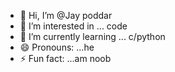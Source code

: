 - 👋 Hi, I’m @Jay poddar
- 👀 I’m interested in ... code
- 🌱 I’m currently learning ... c/python
- 😄 Pronouns: ...he
- ⚡ Fun fact: ...am noob

<!---
sexypai2005/sexypai2005 is a ✨ special ✨ repository because its `README.md` (this file) appears on your GitHub profile.
You can click the Preview link to take a look at your changes.
--->
